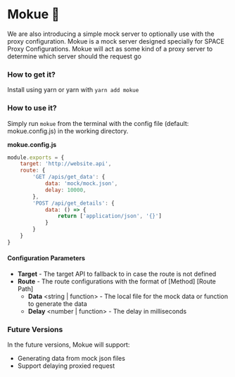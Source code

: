 # Mokue 🍰

We are also introducing a simple mock server to optionally use with the proxy configuration. Mokue is a mock server designed specially for SPACE Proxy Configurations. Mokue will act as some kind of a proxy server to determine which server should the request go


### How to get it?

Install using yarn or yarn with `yarn add mokue`

### How to use it?

Simply run `mokue` from the terminal with the config file (default: mokue.config.js) in the working directory.

**mokue.config.js**

```javascript
module.exports = {
    target: 'http://website.api',
    route: {
        'GET /apis/get_data': {
            data: 'mock/mock.json',
            delay: 10000,
        },
        'POST /api/get_details': {
            data: () => {
                return ['application/json', '{}']
            }
        }
    }
}
```



#### Configuration Parameters

- **Target** - The target API to fallback to in case the route is not defined 
- **Route** - The route configurations with the format of [Method] [Route Path]
  - **Data** <string | function> - The local file for the mock data or function to generate the data
  - **Delay** <number | function> - The delay in milliseconds



### Future Versions

In the future versions, Mokue will support: 

- Generating data from mock json files
- Support delaying proxied request
